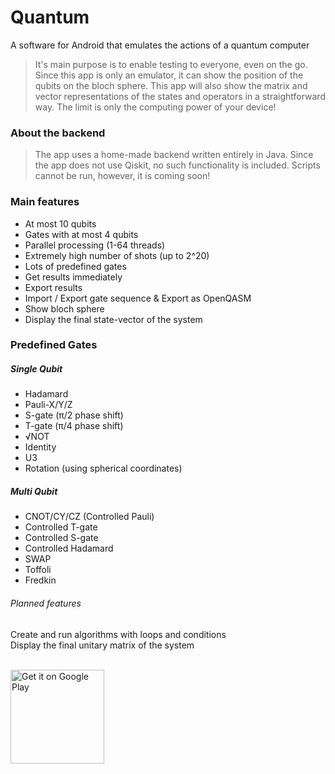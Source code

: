 # Quantum
A software for Android that emulates the actions of a quantum computer

> It's main purpose is to enable testing to everyone, even on the go. 
> Since this app is only an emulator, it can show the position of the qubits on the bloch sphere.
> This app will also show the matrix and vector representations of the states and operators in a straightforward way.
> The limit is only the computing power of your device!

### About the backend
> The app uses a home-made backend written entirely in Java. Since the app does not use
> Qiskit, no such functionality is included. Scripts cannot be run, however, it is coming soon!

### Main features

- At most 10 qubits
- Gates with at most 4 qubits
- Parallel processing (1-64 threads)
- Extremely high number of shots (up to 2^20)
- Lots of predefined gates
- Get results immediately
- Export results
- Import / Export gate sequence & Export as OpenQASM
- Show bloch sphere
- Display the final state-vector of the system

### Predefined Gates
##### Single Qubit
- Hadamard
- Pauli-X/Y/Z
- S-gate (π/2 phase shift)
- T-gate (π/4 phase shift)
- √NOT
- Identity
- U3
- Rotation (using spherical coordinates)

##### Multi Qubit
- CNOT/CY/CZ (Controlled Pauli)
- Controlled T-gate
- Controlled S-gate
- Controlled Hadamard
- SWAP
- Toffoli
- Fredkin

###### Planned features
Create and run algorithms with loops and conditions  
Display the final unitary matrix of the system

<br/>
<a href='https://play.google.com/store/apps/details?id=hu.hexadecimal.quantum&pcampaignid=pcampaignidMKT-Other-global-all-co-prtnr-py-PartBadge-Mar2515-1'>
<img alt='Get it on Google Play' src='https://play.google.com/intl/en_us/badges/static/images/badges/en_badge_web_generic.png' width="150"/></a>
<br/>